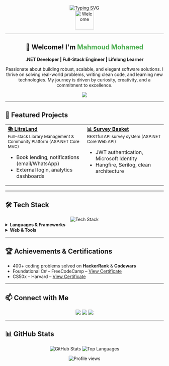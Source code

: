 <div align="center">
  <img src="https://readme-typing-svg.herokuapp.com?font=Fira+Code&size=28&duration=3000&pause=1000&color=4CAF50&center=true&vCenter=true&width=700&lines=Mahmoud+Mohamed;Full-Stack+.NET+Developer;Clean+Code+Enthusiast;Problem+Solver;Always+Learning" alt="Typing SVG"/>
</div>

<div align="center">
  <img src="https://media.giphy.com/media/26tn33aiTi1jkl6H6/giphy.gif" width="60" height="60" alt="Welcome"/>
</div>

---

<div align="center">
  <h2>👋 Welcome! I'm <span style="color:#4CAF50;">Mahmoud Mohamed</span></h2>
  <b>.NET Developer | Full-Stack Engineer | Lifelong Learner</b>
</div>

<p align="center">
  Passionate about building robust, scalable, and elegant software solutions. I thrive on solving real-world problems, writing clean code, and learning new technologies. My journey is driven by curiosity, creativity, and a commitment to excellence.
</p>

<p align="center">
  <a href="https://m7-trojan.github.io/TROJAN-Portfolio/" target="_blank"><img src="https://img.shields.io/badge/Portfolio-4CAF50?style=for-the-badge&logo=google-chrome&logoColor=white"/></a>
</p>

---

<h2>🚀 Featured Projects</h2>

<table>
  <tr>
    <td width="50%" valign="top">
      <a href="https://github.com/M7-TROJAN/LitraLand" target="_blank"><b>📚 LitraLand</b></a><br/>
      <sub>Full-stack Library Management & Community Platform (ASP.NET Core MVC)</sub><br/>
      <ul>
        <li>Book lending, notifications (email/WhatsApp)</li>
        <li>External login, analytics dashboards</li>
      </ul>
    </td>
    <td width="50%" valign="top">
      <a href="https://github.com/M7-TROJAN/SurveyBasket" target="_blank"><b>📊 Survey Basket</b></a><br/>
      <sub>RESTful API survey system (ASP.NET Core Web API)</sub><br/>
      <ul>
        <li>JWT authentication, Microsoft Identity</li>
        <li>Hangfire, Serilog, clean architecture</li>
      </ul>
    </td>
  </tr>
</table>

---

<h2>🛠 Tech Stack</h2>

<div align="center">
  <img src="https://skillicons.dev/icons?i=dotnet,csharp,ef,js,react,html,css,bootstrap,sqlserver,git,github" alt="Tech Stack"/>
</div>

<details>
  <summary><b>Languages & Frameworks</b></summary>
  <p>
    <img src="https://img.shields.io/badge/C%23-239120?style=flat-square&logo=c-sharp&logoColor=white"/>
    <img src="https://img.shields.io/badge/.NET-512BD4?style=flat-square&logo=dotnet&logoColor=white"/>
    <img src="https://img.shields.io/badge/Entity%20Framework-512BD4?style=flat-square&logo=dotnet&logoColor=white"/>
    <img src="https://img.shields.io/badge/JavaScript-F7DF1E?style=flat-square&logo=javascript&logoColor=black"/>
    <img src="https://img.shields.io/badge/React-61DAFB?style=flat-square&logo=react&logoColor=black"/>
    <img src="https://img.shields.io/badge/SQL%20Server-CC2927?style=flat-square&logo=microsoft-sql-server&logoColor=white"/>
  </p>
</details>

<details>
  <summary><b>Web & Tools</b></summary>
  <p>
    <img src="https://img.shields.io/badge/HTML5-E34F26?style=flat-square&logo=html5&logoColor=white"/>
    <img src="https://img.shields.io/badge/CSS3-1572B6?style=flat-square&logo=css3&logoColor=white"/>
    <img src="https://img.shields.io/badge/Bootstrap-7952B3?style=flat-square&logo=bootstrap&logoColor=white"/>
    <img src="https://img.shields.io/badge/Git-F05032?style=flat-square&logo=git&logoColor=white"/>
    <img src="https://img.shields.io/badge/GitHub-181717?style=flat-square&logo=github&logoColor=white"/>
  </p>
</details>

---

<h2>🏆 Achievements & Certifications</h2>

<ul>
  <li>400+ coding problems solved on <b>HackerRank</b> & <b>Codewars</b></li>
  <li>Foundational C# – FreeCodeCamp – <a href="https://www.freecodecamp.org/certification/Mahmoud_mattar/foundational-c-sharp-with-microsoft" target="_blank">View Certificate</a></li>
  <li>CS50x – Harvard – <a href="https://certificates.cs50.io/c0e68d5d-f4a0-43d5-924d-221dc9ac5d0c.pdf?size=letter" target="_blank">View Certificate</a></li>
</ul>

---

<h2>📫 Connect with Me</h2>

<p align="center">
  <a href="https://linkedin.com/in/mahmoud-mohamed-abd" target="_blank"><img src="https://img.shields.io/badge/LinkedIn-0077B5?style=for-the-badge&logo=linkedin&logoColor=white"/></a>
  <a href="https://wa.link/nx3m8s" target="_blank"><img src="https://img.shields.io/badge/WhatsApp-25D366?style=for-the-badge&logo=whatsapp&logoColor=white"/></a>
  <a href="https://t.me/mattar74" target="_blank"><img src="https://img.shields.io/badge/Telegram-26A5E4?style=for-the-badge&logo=telegram&logoColor=white"/></a>
</p>

---

<h2>📊 GitHub Stats</h2>

<p align="center">
  <img src="https://github-readme-stats.vercel.app/api?username=M7-TROJAN&show_icons=true&theme=radical&hide_border=true" alt="GitHub Stats"/>
  <img src="https://github-readme-stats.vercel.app/api/top-langs/?username=M7-TROJAN&layout=compact&theme=radical&hide_border=true" alt="Top Languages"/>
</p>

<p align="center">
  <img src="https://komarev.com/ghpvc/?username=mattar740&style=for-the-badge" alt="Profile views"/>
</p>
